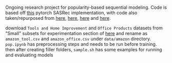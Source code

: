 Ongoing research project for popularity-based sequential modeling. Code is based off [this](https://github.com/pmixer/SASRec.pytorch) pytorch SASRec implementation, with code also taken/repurposed from [here](https://github.com/jaywonchung/BERT4Rec-VAE-Pytorch), [here](https://github.com/pmixer/TiSASRec.pytorch/), [here](https://github.com/guoyang9/BPR-pytorch/) and [here](https://github.com/jadore801120/attention-is-all-you-need-pytorch).

download `Tools and Home Improvement` and `Office Products` datasets from "Small" subsets for experimentation section of [here](https://nijianmo.github.io/amazon/index.html) and rename as `amazon_tool.csv` and `amazon_office.csv` under `data/amazon` directory.
`pop.ipynb` has preprocessing steps and needs to be run before training. then after creating filler folders, `sample.sh` has some examples for running and evaluating models
